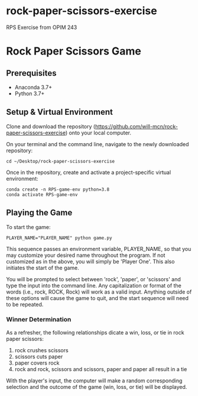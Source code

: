 # rock-paper-scissors-exercise
RPS Exercise from OPIM 243

# Rock Paper Scissors Game

## Prerequisites
+ Anaconda 3.7+
+ Python 3.7+

## Setup & Virtual Environment
Clone and download the repository (https://github.com/will-mcn/rock-paper-scissors-exercise) onto your local computer.

On your terminal and the command line, navigate to the newly downloaded repository: 

```
cd ~/Desktop/rock-paper-scissors-exercise
```
Once in the repository, create and activate a project-specific virtual environment:
```
conda create -n RPS-game-env python=3.8
conda activate RPS-game-env
```

## Playing the Game

To start the game:

```
PLAYER_NAME="PLAYER_NAME" python game.py
```

This sequence passes an environment variable, PLAYER_NAME, so that you may customize your desired name throughout the program. If not customized as in the above, you will simply be 'Player One'. This also initiates the start of the game.

You will be prompted to select between 'rock', 'paper', or 'scissors' and type the input into the command line. Any capitalization or format of the words (i.e., rock, ROCK, Rock) will work as a valid input. Anything outside of these options will cause the game to quit, and the start sequence will need to be repeated. 

### Winner Determination

As a refresher, the following relationships dicate a win, loss, or tie in rock paper scissors: 
1. rock crushes scissors
2. scissors cuts paper
3. paper covers rock 
4. rock and rock, scissors and scissors, paper and paper all result in a tie

With the player's input, the computer will make a random corresponding selection and the outcome of the game (win, loss, or tie) will be displayed. 
